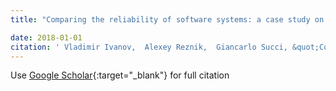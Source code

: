 ```yaml
---
title: "Comparing the reliability of software systems: a case study on mobile operating systems"

date: 2018-01-01
citation: ' Vladimir Ivanov,  Alexey Reznik,  Giancarlo Succi, &quot;Comparing the reliability of software systems: a case study on mobile operating systems.&quot;, 2018.'
---
```

Use [Google Scholar](https://scholar.google.com/scholar?q=Comparing+the+reliability+of+software+systems:+a+case+study+on+mobile+operating+systems){:target="_blank"} for full citation